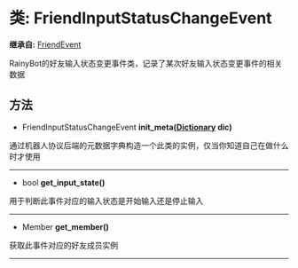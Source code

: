 # 类: FriendInputStatusChangeEvent  
  
**继承自:** [FriendEvent](https://docs.godotengine.org/en/latest/classes/class_friendevent.html)  
  
RainyBot的好友输入状态变更事件类，记录了某次好友输入状态变更事件的相关数据  
  
## 方法 
  
- FriendInputStatusChangeEvent **init_meta([Dictionary](https://docs.godotengine.org/en/latest/classes/class_dictionary.html) dic)**  
  
通过机器人协议后端的元数据字典构造一个此类的实例，仅当你知道自己在做什么时才使用  
  
---  
  
- bool **get_input_state()**  
  
用于判断此事件对应的输入状态是开始输入还是停止输入  
  
---  
  
- Member **get_member()**  
  
获取此事件对应的好友成员实例  
  
---  
  

